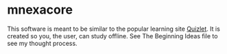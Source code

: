 # mnexacore

This software is meant to be similar to the popular learning site [Quizlet](https://quizlet.com). It is created so you, the user, can study offline. See The Beginning Ideas file to see my thought process. 
